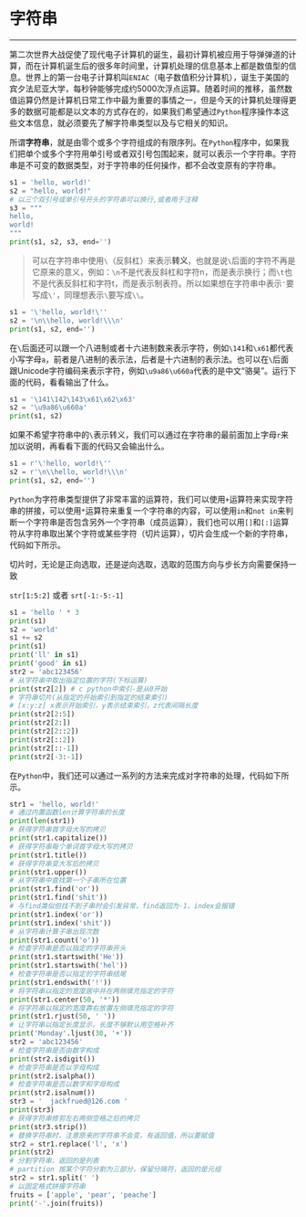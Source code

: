 # 字符串

---

第二次世界大战促使了现代电子计算机的诞生，最初计算机被应用于导弹弹道的计算，而在计算机诞生后的很多年时间里，计算机处理的信息基本上都是数值型的信息。世界上的第一台电子计算机叫`ENIAC`（电子数值积分计算机），诞生于美国的宾夕法尼亚大学，每秒钟能够完成约5000次浮点运算。随着时间的推移，虽然数值运算仍然是计算机日常工作中最为重要的事情之一，但是今天的计算机处理得更多的数据可能都是以文本的方式存在的，如果我们希望通过`Python`程序操作本这些文本信息，就必须要先了解字符串类型以及与它相关的知识。

所谓**字符串**，就是由零个或多个字符组成的有限序列。在`Python`程序中，如果我们把单个或多个字符用单引号或者双引号包围起来，就可以表示一个字符串。字符串是不可变的数据类型，对于字符串的任何操作，都不会改变原有的字符串。

```Python
s1 = 'hello, world!'
s2 = "hello, world!"
# 以三个双引号或单引号开头的字符串可以换行,或者用于注释
s3 = """
hello, 
world!
"""
print(s1, s2, s3, end='')
```

>可以在字符串中使用`\`（反斜杠）来表示**转义**，也就是说`\`后面的字符不再是它原来的意义，例如：`\n`不是代表反斜杠和字符n，而是表示换行；而`\t`也不是代表反斜杠和字符t，而是表示制表符。所以如果想在字符串中表示`'`要写成`\'`，同理想表示`\`要写成`\\`。

```Python
s1 = '\'hello, world!\''
s2 = '\n\\hello, world!\\\n'
print(s1, s2, end='')
```

在`\`后面还可以跟一个八进制或者十六进制数来表示字符，例如`\141`和`\x61`都代表小写字母`a`，前者是八进制的表示法，后者是十六进制的表示法。也可以在`\`后面跟Unicode字符编码来表示字符，例如`\u9a86\u660a`代表的是中文“骆昊”。运行下面的代码，看看输出了什么。

```Python
s1 = '\141\142\143\x61\x62\x63'
s2 = '\u9a86\u660a'
print(s1, s2)
```

如果不希望字符串中的`\`表示转义，我们可以通过在字符串的最前面加上字母`r`来加以说明，再看看下面的代码又会输出什么。

```Python
s1 = r'\'hello, world!\''
s2 = r'\n\\hello, world!\\\n'
print(s1, s2, end='')
```

`Python`为字符串类型提供了非常丰富的运算符，我们可以使用`+`运算符来实现字符串的拼接，可以使用`*`运算符来重复一个字符串的内容，可以使用`in`和`not in`来判断一个字符串是否包含另外一个字符串（成员运算），我们也可以用`[]`和`[:]`运算符从字符串取出某个字符或某些字符（切片运算），切片会生成一个新的字符串，代码如下所示。

切片时，无论是正向选取，还是逆向选取，选取的范围方向与步长方向需要保持一致

`str[1:5:2]` 或者 `srt[-1:-5:-1]`

```Python
s1 = 'hello ' * 3
print(s1)
s2 = 'world'
s1 += s2
print(s1)
print('ll' in s1)
print('good' in s1)
str2 = 'abc123456'
# 从字符串中取出指定位置的字符(下标运算)
print(str2[2]) # c python中索引-是从0开始
# 字符串切片(从指定的开始索引到指定的结束索引)
# [x:y:z] x表示开始索引，y表示结束索引，z代表间隔长度
print(str2[2:5])
print(str2[2:])
print(str2[2::2])
print(str2[::2]) 
print(str2[::-1]) 
print(str2[-3:-1])
```

在`Python`中，我们还可以通过一系列的方法来完成对字符串的处理，代码如下所示。

```Python
str1 = 'hello, world!'
# 通过内置函数len计算字符串的长度
print(len(str1))
# 获得字符串首字母大写的拷贝
print(str1.capitalize())
# 获得字符串每个单词首字母大写的拷贝
print(str1.title())
# 获得字符串变大写后的拷贝
print(str1.upper())
# 从字符串中查找第一个子串所在位置
print(str1.find('or'))
print(str1.find('shit'))
# 与find类似但找不到子串时会引发异常，find返回为-1，index会报错
print(str1.index('or'))
print(str1.index('shit'))
# 从字符串计算子串出现次数
print(str1.count('o'))
# 检查字符串是否以指定的字符串开头
print(str1.startswith('He'))
print(str1.startswith('hel'))
# 检查字符串是否以指定的字符串结尾
print(str1.endswith('!'))
# 将字符串以指定的宽度居中并在两侧填充指定的字符
print(str1.center(50, '*'))
# 将字符串以指定的宽度靠右放置左侧填充指定的字符
print(str1.rjust(50, ' '))
# 让字符串以指定长度显示，长度不够默认用空格补齐
print('Monday'.ljust(30, '+'))
str2 = 'abc123456'
# 检查字符串是否由数字构成
print(str2.isdigit())
# 检查字符串是否以字母构成
print(str2.isalpha())
# 检查字符串是否以数字和字母构成
print(str2.isalnum())
str3 = '  jackfrued@126.com '
print(str3)
# 获得字符串修剪左右两侧空格之后的拷贝
print(str3.strip())
# 替换字符串时，注意原来的字符串不会变，有返回值，所以要赋值
str2 = str1.replace('l', 'x')
print(str2)
# 分割字符串，返回的是列表
# partition 按某个字符分割为三部分，保留分隔符，返回的是元组
str2 = str1.split(' ')
# 以固定格式拼接字符串
fruits = ['apple', 'pear', 'peache']
print('-'.join(fruits))
```

